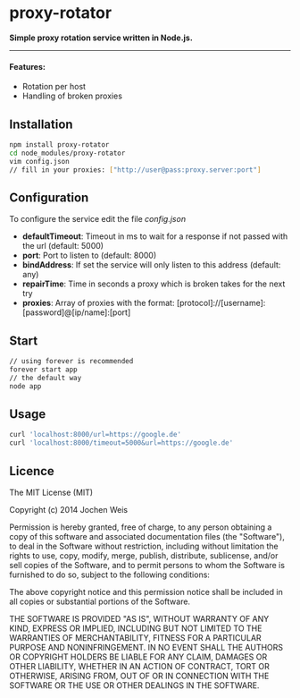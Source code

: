 # proxy-rotator

**Simple proxy rotation service written in Node.js.**

----------

#### Features:

 - Rotation per host
 - Handling of broken proxies

## Installation
```bash
npm install proxy-rotator
cd node_modules/proxy-rotator
vim config.json
// fill in your proxies: ["http://user@pass:proxy.server:port"]
```

## Configuration
To configure the service edit the file *config.json*

- **defaultTimeout**: Timeout in ms to wait for a response if not passed with the url (default: 5000)
- **port**: Port to listen to (default: 8000)
- **bindAddress**: If set the service will only listen to this address (default: any)
- **repairTime**: Time in seconds a proxy which is broken takes for the next try
- **proxies**: Array of proxies with the format: [protocol]://[username]:[password]@[ip/name]:[port] 

## Start
```bash
// using forever is recommended
forever start app
// the default way
node app
```

## Usage
```bash
curl 'localhost:8000/url=https://google.de'
curl 'localhost:8000/timeout=5000&url=https://google.de'
```
    
## Licence
The MIT License (MIT)

Copyright (c) 2014 Jochen Weis

Permission is hereby granted, free of charge, to any person obtaining a copy
of this software and associated documentation files (the "Software"), to deal
in the Software without restriction, including without limitation the rights
to use, copy, modify, merge, publish, distribute, sublicense, and/or sell
copies of the Software, and to permit persons to whom the Software is
furnished to do so, subject to the following conditions:

The above copyright notice and this permission notice shall be included in
all copies or substantial portions of the Software.

THE SOFTWARE IS PROVIDED "AS IS", WITHOUT WARRANTY OF ANY KIND, EXPRESS OR
IMPLIED, INCLUDING BUT NOT LIMITED TO THE WARRANTIES OF MERCHANTABILITY,
FITNESS FOR A PARTICULAR PURPOSE AND NONINFRINGEMENT. IN NO EVENT SHALL THE
AUTHORS OR COPYRIGHT HOLDERS BE LIABLE FOR ANY CLAIM, DAMAGES OR OTHER
LIABILITY, WHETHER IN AN ACTION OF CONTRACT, TORT OR OTHERWISE, ARISING FROM,
OUT OF OR IN CONNECTION WITH THE SOFTWARE OR THE USE OR OTHER DEALINGS IN
THE SOFTWARE.